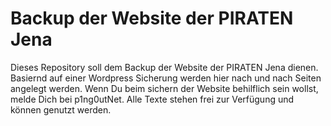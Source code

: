 Backup der Website der PIRATEN Jena
===================================
Dieses Repository soll dem Backup der Website der PIRATEN Jena dienen. Basiernd auf einer Wordpress Sicherung werden hier nach und nach Seiten angelegt werden. Wenn Du beim sichern der Website behilflich sein wollst, melde Dich bei p1ng0utNet. Alle Texte stehen frei zur Verfügung und können genutzt werden.
